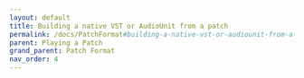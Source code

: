 ```yaml
---
layout: default
title: Building a native VST or AudioUnit from a patch
permalink: /docs/PatchFormat#building-a-native-vst-or-audiounit-from-a-patch
parent: Playing a Patch
grand_parent: Patch Format
nav_order: 4
---
```

